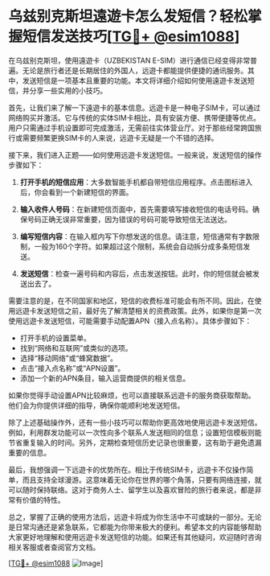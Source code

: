 # 乌兹别克斯坦遠遊卡怎么发短信？轻松掌握短信发送技巧[[TG💪+ @esim1088](https://t.me/s/esim1088)]

在乌兹别克斯坦，使用遠遊卡（UZBEKISTAN E-SIM）进行通信已经变得非常普遍。无论是旅行者还是长期居住的外国人，远遊卡都能提供便捷的通讯服务。其中，发送短信是一项基本且重要的功能。本文将详细介绍如何使用遠遊卡发送短信，并分享一些实用的小技巧。

首先，让我们来了解一下遠遊卡的基本信息。远遊卡是一种电子SIM卡，可以通过网络购买并激活。它与传统的实体SIM卡相比，具有安装方便、携带便捷等优点。用户只需通过手机设置即可完成激活，无需前往实体营业厅。对于那些经常跨国旅行或需要频繁更换SIM卡的人来说，远遊卡无疑是一个不错的选择。

接下来，我们进入正题——如何使用远遊卡发送短信。一般来说，发送短信的操作步骤如下：

1. **打开手机的短信应用**：大多数智能手机都自带短信应用程序。点击图标进入后，你会看到一个新建短信的界面。

2. **输入收件人号码**：在新建短信页面中，首先需要填写接收短信的电话号码。确保号码正确无误非常重要，因为错误的号码可能导致短信无法送达。

3. **编写短信内容**：在输入框内写下你想发送的信息。请注意，短信通常有字数限制，一般为160个字符。如果超过这个限制，系统会自动拆分成多条短信发送。

4. **发送短信**：检查一遍号码和内容后，点击发送按钮。此时，你的短信就会被发送出去了。

需要注意的是，在不同国家和地区，短信的收费标准可能会有所不同。因此，在使用远遊卡发送短信之前，最好先了解清楚相关的资费政策。此外，如果你是第一次使用远遊卡发送短信，可能需要手动配置APN（接入点名称）。具体步骤如下：

- 打开手机的设置菜单。
- 找到“网络和互联网”或类似的选项。
- 选择“移动网络”或“蜂窝数据”。
- 点击“接入点名称”或“APN设置”。
- 添加一个新的APN条目，输入运营商提供的相关信息。

如果你觉得手动设置APN比较麻烦，也可以直接联系远遊卡的服务商获取帮助。他们会为你提供详细的指导，确保你能顺利地发送短信。

除了上述基础操作外，还有一些小技巧可以帮助你更高效地使用远遊卡发送短信。例如，利用群发功能可以一次性向多个联系人发送相同的信息；设置短信模板则能节省重复输入的时间。另外，定期检查短信历史记录也很重要，这有助于避免遗漏重要的信息。

最后，我想强调一下远遊卡的优势所在。相比于传统SIM卡，远遊卡不仅操作简单，而且支持全球漫游。这意味着无论你在世界的哪个角落，只要有网络连接，就可以随时保持联络。这对于商务人士、留学生以及喜欢冒险的旅行者来说，都是非常有价值的特性。

总之，掌握了正确的使用方法后，远遊卡将成为你生活中不可或缺的一部分。无论是日常沟通还是紧急联系，它都能为你带来极大的便利。希望本文的内容能够帮助大家更好地理解和使用远遊卡发送短信的功能。如果还有其他疑问，欢迎随时咨询相关客服或者查阅官方文档。

[[TG💪+ @esim1088](https://t.me/s/esim1088) ![Image](https://i.postimg.cc/4NQfJmqS/Snipaste-2025-05-13-00-14-12.png)]